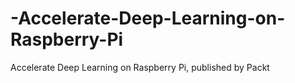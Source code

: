 # -Accelerate-Deep-Learning-on-Raspberry-Pi
Accelerate Deep Learning on Raspberry Pi, published by Packt
